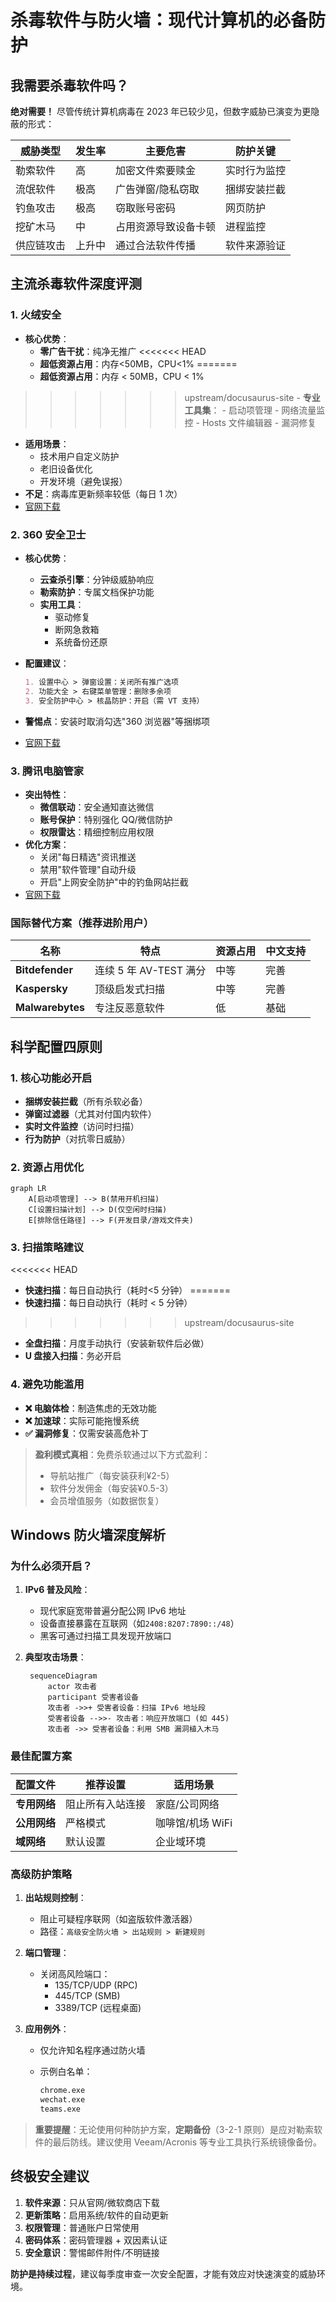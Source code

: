 # 杀毒软件与防火墙：现代计算机的必备防护

## 我需要杀毒软件吗？

**绝对需要！** 尽管传统计算机病毒在 2023 年已较少见，但数字威胁已演变为更隐蔽的形式：

| 威胁类型   | 发生率 | 主要危害             | 防护关键     |
| ---------- | ------ | -------------------- | ------------ |
| 勒索软件   | 高     | 加密文件索要赎金     | 实时行为监控 |
| 流氓软件   | 极高   | 广告弹窗/隐私窃取    | 捆绑安装拦截 |
| 钓鱼攻击   | 极高   | 窃取账号密码         | 网页防护     |
| 挖矿木马   | 中     | 占用资源导致设备卡顿 | 进程监控     |
| 供应链攻击 | 上升中 | 通过合法软件传播     | 软件来源验证 |

## 主流杀毒软件深度评测

### 1. 火绒安全

- **核心优势**：
    - **零广告干扰**：纯净无推广
<<<<<<< HEAD
    - **超低资源占用**：内存<50MB，CPU<1%
=======
    - **超低资源占用**：内存 < 50MB，CPU < 1%
>>>>>>> upstream/docusaurus-site
    - **专业工具集**：
        - 启动项管理
        - 网络流量监控
        - Hosts 文件编辑器
        - 漏洞修复
- **适用场景**：
    - 技术用户自定义防护
    - 老旧设备优化
    - 开发环境（避免误报）
- **不足**：病毒库更新频率较低（每日 1 次）
- [官网下载](https://www.huorong.cn/)

### 2. 360 安全卫士

- **核心优势**：
    - **云查杀引擎**：分钟级威胁响应
    - **勒索防护**：专属文档保护功能
    - **实用工具**：
        - 驱动修复
        - 断网急救箱
        - 系统备份还原
- **配置建议**：

    ```markdown
    1. 设置中心 > 弹窗设置：关闭所有推广选项
    2. 功能大全 > 右键菜单管理：删除多余项
    3. 安全防护中心 > 核晶防护：开启（需 VT 支持）
    ```

- **警惕点**：安装时取消勾选"360 浏览器"等捆绑项
- [官网下载](https://weishi.360.cn/)

### 3. 腾讯电脑管家

- **突出特性**：
    - **微信联动**：安全通知直达微信
    - **账号保护**：特别强化 QQ/微信防护
    - **权限雷达**：精细控制应用权限
- **优化方案**：
    - 关闭"每日精选"资讯推送
    - 禁用"软件管理"自动升级
    - 开启"上网安全防护"中的钓鱼网站拦截
- [官网下载](https://pc.qq.com/)

### 国际替代方案（推荐进阶用户）

| 名称             | 特点                   | 资源占用 | 中文支持 |
| ---------------- | ---------------------- | -------- | -------- |
| **Bitdefender**  | 连续 5 年 AV-TEST 满分 | 中等     | 完善     |
| **Kaspersky**    | 顶级启发式扫描         | 中等     | 完善     |
| **Malwarebytes** | 专注反恶意软件         | 低       | 基础     |

## 科学配置四原则

### 1. 核心功能必开启

- **捆绑安装拦截**（所有杀软必备）
- **弹窗过滤器**（尤其对付国内软件）
- **实时文件监控**（访问时扫描）
- **行为防护**（对抗零日威胁）

### 2. 资源占用优化

```mermaid
graph LR
    A[启动项管理] --> B(禁用开机扫描)
    C[设置扫描计划] --> D(仅空闲时扫描)
    E[排除信任路径] --> F(开发目录/游戏文件夹)
```

### 3. 扫描策略建议

<<<<<<< HEAD
- **快速扫描**：每日自动执行（耗时<5 分钟）
=======
- **快速扫描**：每日自动执行（耗时 < 5 分钟）
>>>>>>> upstream/docusaurus-site
- **全盘扫描**：月度手动执行（安装新软件后必做）
- **U 盘接入扫描**：务必开启

### 4. 避免功能滥用

- **❌ 电脑体检**：制造焦虑的无效功能
- **❌ 加速球**：实际可能拖慢系统
- **✅ 漏洞修复**：仅需安装高危补丁

> **盈利模式真相**：免费杀软通过以下方式盈利：
>
> - 导航站推广（每安装获利¥2-5）
> - 软件分发佣金（每安装¥0.5-3）
> - 会员增值服务（如数据恢复）

## Windows 防火墙深度解析

### 为什么必须开启？

1. **IPv6 普及风险**：
    - 现代家庭宽带普遍分配公网 IPv6 地址
    - 设备直接暴露在互联网（如`2408:8207:7890::/48`）
    - 黑客可通过扫描工具发现开放端口

2. **典型攻击场景**：

    ```mermaid
     sequenceDiagram
         actor 攻击者
         participant 受害者设备
         攻击者 ->>+ 受害者设备：扫描 IPv6 地址段
         受害者设备 -->>- 攻击者：响应开放端口 (如 445)
         攻击者 ->> 受害者设备：利用 SMB 漏洞植入木马
    ```

### 最佳配置方案

| 配置文件     | 推荐设置         | 适用场景         |
| ------------ | ---------------- | ---------------- |
| **专用网络** | 阻止所有入站连接 | 家庭/公司网络    |
| **公用网络** | 严格模式         | 咖啡馆/机场 WiFi |
| **域网络**   | 默认设置         | 企业域环境       |

### 高级防护策略

1. **出站规则控制**：
    - 阻止可疑程序联网（如盗版软件激活器）
    - 路径：`高级安全防火墙 > 出站规则 > 新建规则`
2. **端口管理**：
    - 关闭高风险端口：
        - 135/TCP/UDP (RPC)
        - 445/TCP (SMB)
        - 3389/TCP (远程桌面)

3. **应用例外**：
    - 仅允许知名程序通过防火墙
    - 示例白名单：

        ```markdown
        chrome.exe
        wechat.exe
        teams.exe
        ```

> **重要提醒**：无论使用何种防护方案，**定期备份**（3-2-1 原则）是应对勒索软件的最后防线。建议使用 Veeam/Acronis 等专业工具执行系统镜像备份。

## 终极安全建议

1. **软件来源**：只从官网/微软商店下载
2. **更新策略**：启用系统/软件的自动更新
3. **权限管理**：普通账户日常使用
4. **密码体系**：密码管理器 + 双因素认证
5. **安全意识**：警惕邮件附件/不明链接

**防护是持续过程**，建议每季度审查一次安全配置，才能有效应对快速演变的威胁环境。
